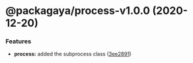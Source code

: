 # @packagaya/process-v1.0.0 (2020-12-20)


### Features

* **process:** added the subprocess class ([3ee2891](https://github.com/Packagaya/Packagaya/commit/3ee28917224ba16687def628873746ff90c60867))
